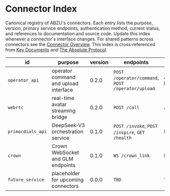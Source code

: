 # Connector Index

Canonical registry of ABZU's connectors. Each entry lists the purpose, version,
primary service endpoints, authentication method, current status, and
references to documentation and source code. Update this index whenever a
connector's interface changes. For shared patterns across connectors see the
[Connector Overview](README.md). This index is cross‑referenced from
[Key Documents](../KEY_DOCUMENTS.md) and [The Absolute Protocol](../The_Absolute_Protocol.md).

| id | purpose | version | endpoints | auth | status | docs | code |
| --- | --- | --- | --- | --- | --- | --- | --- |
| `operator_api` | operator command and upload interface | 0.2.0 | `POST /operator/command`, `POST /operator/upload` | Authorization header | Experimental | [Operator Protocol](../operator_protocol.md) | [operator_api.py](../../operator_api.py) |
| `webrtc` | real-time avatar streaming bridge | 0.2.0 | `POST /call` | JWT | Experimental | [Nazarick Web Console](../nazarick_web_console.md) | [webrtc_connector.py](../../connectors/webrtc_connector.py) |
| `primordials_api` | DeepSeek‑V3 orchestration service | 0.1.0 | `POST /invoke`, `POST /inspire`, `GET /health` | Internal | Experimental | [Primordials Service](../primordials_service.md) | — |
| `crown` | Crown WebSocket and GLM endpoints | 0.1.0 | `WS /crown_link` | None | Experimental | [Crown Agent Overview](../CROWN_OVERVIEW.md) | [crown_link.py](../../agents/razar/crown_link.py) |
| `future_service` | placeholder for upcoming connectors | 0.0.0 | `TBD` | `TBD` | Planned | — | — |
